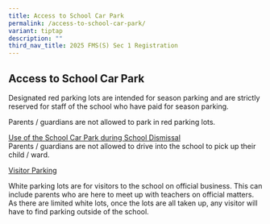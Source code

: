 ```yaml
---
title: Access to School Car Park
permalink: /access-to-school-car-park/
variant: tiptap
description: ""
third_nav_title: 2025 FMS(S) Sec 1 Registration
---
```

<h2>Access to School Car Park</h2>
<p>Designated red parking lots are intended for season parking and are strictly
reserved for staff of the school who have paid for season parking.&nbsp;</p>
<p>Parents / guardians are not allowed to park in red parking lots.&nbsp;</p>
<p><u>Use of the School Car Park during School Dismissal</u>&nbsp;
<br>Parents / guardians are not allowed to drive into the school to pick up
their child / ward.&nbsp;&nbsp;</p>
<p><u>Visitor Parking</u>&nbsp;</p>
<p>White parking lots are for visitors to the school on official business.
This can include parents who are here to meet up with teachers on official
matters. As there are limited white lots, once the lots are all taken up,
any visitor will have to find parking outside of the school.&nbsp;</p>
<p></p>
